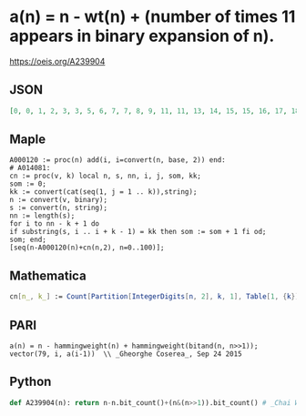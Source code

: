 # a\(n\) \= n \- wt\(n\) \+ \(number of times 11 appears in binary expansion of n\)\.
https://oeis.org/A239904
## JSON
```JSON
[0, 0, 1, 2, 3, 3, 5, 6, 7, 7, 8, 9, 11, 11, 13, 14, 15, 15, 16, 17, 18, 18, 20, 21, 23, 23, 24, 25, 27, 27, 29, 30, 31, 31, 32, 33, 34, 34, 36, 37, 38, 38, 39, 40, 42, 42, 44, 45, 47, 47, 48, 49, 50, 50, 52, 53, 55, 55, 56, 57, 59, 59, 61, 62, 63, 63, 64, 65, 66, 66, 68, 69, 70, 70, 71, 72, 74, 74, 76]
```
## Maple
```Maple
A000120 := proc(n) add(i, i=convert(n, base, 2)) end:
# A014081:
cn := proc(v, k) local n, s, nn, i, j, som, kk;
som := 0;
kk := convert(cat(seq(1, j = 1 .. k)),string);
n := convert(v, binary);
s := convert(n, string);
nn := length(s);
for i to nn - k + 1 do
if substring(s, i .. i + k - 1) = kk then som := som + 1 fi od;
som; end;
[seq(n-A000120(n)+cn(n,2), n=0..100)];
```
## Mathematica
```Mathematica
cn[n_, k_] := Count[Partition[IntegerDigits[n, 2], k, 1], Table[1, {k}]]; Table[n - DigitCount[n, 2, 1] + cn[n, 2], {n, 0, 78}] (* _Michael De Vlieger_, Sep 18 2015 *)
```
## PARI
```PARI
a(n) = n - hammingweight(n) + hammingweight(bitand(n, n>>1));
vector(79, i, a(i-1))  \\ _Gheorghe Coserea_, Sep 24 2015
```
## Python
```Python
def A239904(n): return n-n.bit_count()+(n&(n>>1)).bit_count() # _Chai Wah Wu_, Feb 12 2023
```
